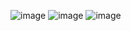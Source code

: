 ![image](https://github.com/Nidaklc044/mobile-app/assets/116462585/fb97a83d-a14a-4f95-8aea-a15dcf6b3112)
![image](https://github.com/Nidaklc044/mobile-app/assets/116462585/970777a8-8973-4bf3-83c2-462837e23cd9)
![image](https://github.com/Nidaklc044/mobile-app/assets/116462585/6cb51f49-5e64-4e53-a4bc-d1458ba8c69e)
